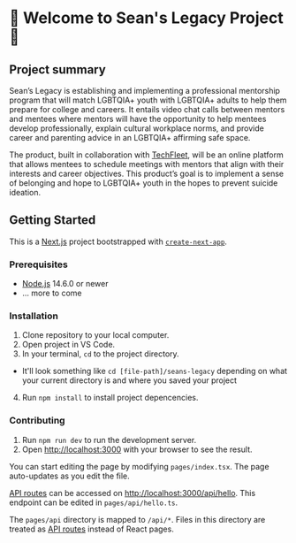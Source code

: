 # 🌈 Welcome to Sean's Legacy Project 🌈

## Project summary

Sean’s Legacy is establishing and implementing a professional mentorship program that will match LGBTQIA+ youth with LGBTQIA+ adults to help them prepare for college and careers. It entails video chat calls between mentors and mentees where mentors will have the opportunity to help mentees develop professionally, explain cultural workplace norms, and provide career and parenting advice in an LGBTQIA+ affirming safe space.

The product, built in collaboration with [TechFleet](https://techfleet.org/), will be an online platform that allows mentees to schedule meetings with mentors that align with their interests and career objectives. This product’s goal is to implement a sense of belonging and hope to LGBTQIA+ youth in the hopes to prevent suicide ideation.

## Getting Started

This is a [Next.js](https://nextjs.org/) project bootstrapped with [`create-next-app`](https://github.com/vercel/next.js/tree/canary/packages/create-next-app).

### Prerequisites

- [Node.js](https://nodejs.org/en/) 14.6.0 or newer
- ... more to come

### Installation

1. Clone repository to your local computer.
2. Open project in VS Code.
3. In your terminal, `cd` to the project directory.

- It'll look something like `cd [file-path]/seans-legacy` depending on what your current directory is and where you saved your project

4. Run `npm install` to install project depencencies.

### Contributing

1. Run `npm run dev` to run the development server.
2. Open [http://localhost:3000](http://localhost:3000) with your browser to see the result.

You can start editing the page by modifying `pages/index.tsx`. The page auto-updates as you edit the file.

[API routes](https://nextjs.org/docs/api-routes/introduction) can be accessed on [http://localhost:3000/api/hello](http://localhost:3000/api/hello). This endpoint can be edited in `pages/api/hello.ts`.

The `pages/api` directory is mapped to `/api/*`. Files in this directory are treated as [API routes](https://nextjs.org/docs/api-routes/introduction) instead of React pages.
